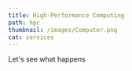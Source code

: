 ```yaml
---
title: High-Performance Computing
path: hpc
thumbnail: /images/Computer.png
cat: services
---
```

Let's see what happens
